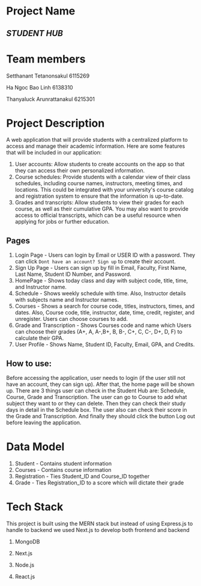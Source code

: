 # Project Name
## *STUDENT HUB*


# Team members
Setthanant Tetanonsakul 6115269

Ha Ngoc Bao Linh 6138310

Thanyaluck Arunrattanakul 6215301


# Project Description
A web application that will provide students with a centralized platform to access and manage their academic information. Here are some features that will be included in our application:
1. User accounts: Allow students to create accounts on the app so that they can access their own personalized information. 
2. Course schedules: Provide students with a calendar view of their class schedules, including course names, instructors, meeting times, and locations. This could be integrated with your university's course catalog and registration system to ensure that the information is up-to-date.
3. Grades and transcripts: Allow students to view their grades for each course, as well as their cumulative GPA. You may also want to provide access to official transcripts, which can be a useful resource when applying for jobs or further education.

## Pages
1. Login Page - Users can login by Email or USER ID with a password. They can click ``Dont have an account? Sign up`` to create their account.
2. Sign Up Page - Users can sign up by fill in Email, Faculty, First Name, Last Name, Student ID Number, and Password.
3. HomePage - Shows today class and day with subject code, title, time, and Instructor name.
4. Schedule - Shows weekly schedule with time. Also, Instructor details with subjects name and Instructor names.
5. Courses - Shows a search for course code, titles, instructors, times, and dates. Also, Course code, title, instructor, date, time, credit, register, and unregister. Users can choose courses to add.
6. Grade and Transcription - Shows Courses code and name which Users can choose their grades (A+, A, A-,B+, B, B-, C+, C, C-, D+, D, F) to calculate their GPA.
7. User Profile - Shows Name, Student ID, Faculty, Email, GPA, and Credits.

## How to use:
Before accessing the application, user needs to login (if the user still not have an account, they can sign up). After that, the home page will be shown up. There are 3 things user can check in the Student Hub are: Schedule, Course, Grade and Transcription. The user can go to Course to add what subject they want to or they can delete. Then they can check their study days in detail in the Schedule box. The user also can check their score in the Grade and Transcription. And finally they should click the button Log out before leaving the application.

# Data Model
1. Student - Contains student information
2. Courses - Contains course information
3. Registration - Ties Student_ID and Course_ID together
4. Grade - Ties Registration_ID to a score which will dictate their grade


# Tech Stack
 This project is built using the MERN stack but instead of using Express.js to handle to backend we used Next.js to develop both frontend and backend
 
 1. MongoDB
 
 2. Next.js
 
 3. Node.js
 
 4. React.js

